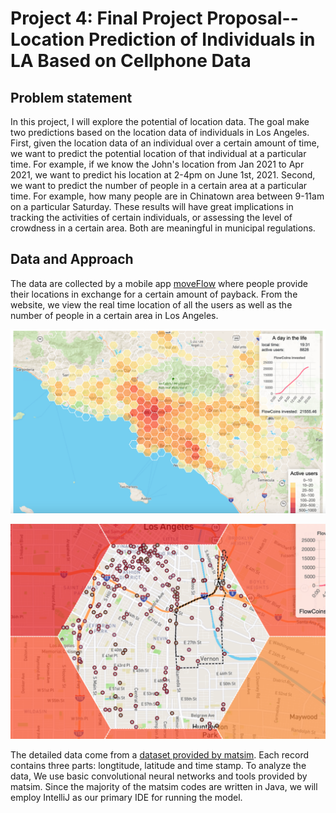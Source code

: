 # Project 4: Final Project Proposal--Location Prediction of Individuals in LA Based on Cellphone Data


## Problem statement

In this project, I will explore the potential of location data. The goal make two predictions based on the location data of individuals in Los Angeles. First, given the location data of an individual over a certain amount of time, we want to predict the potential location of that individual at a particular time. For example, if we know the John's location from Jan 2021 to Apr 2021, we want to predict his location at 2-4pm on June 1st, 2021. Second, we want to predict the number of people in a certain area at a particular time. For example, how many people are in Chinatown area between 9-11am on a particular  Saturday. These results will have great implications in tracking the activities of certain individuals, or assessing the level of crowdness in a certain area. Both are meaningful in municipal regulations.


## Data and Approach

The data are collected by a mobile app [moveFlow](https://moveflow.tech/) where people provide their locations in exchange for a certain amount of payback. From the website, we view the real time location of all the users as well as the number of people in a certain area in Los Angeles. 

![](./Project4/heatmap.png)    

![](./Project4/track.png)    


The detailed data come from a [dataset provided by matsim](https://github.com/matsim-scenarios/matsim-los-angeles). Each record contains three parts: longtitude, latitude and time stamp. To analyze the data, We use basic convolutional neural networks and tools provided by matsim. Since the majority of the matsim codes are written in Java, we will employ IntelliJ as our primary IDE for running the model. 
